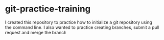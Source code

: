 # git-practice-training
I created this repository to practice how to initialize a git repository using the command line. 
I also wanted to practice creating branches, submit a pull request and merge the branch
